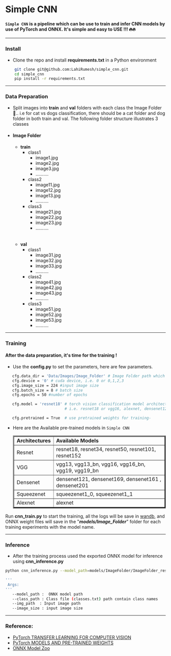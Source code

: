 # Simple CNN

#### ```Simple CNN``` is a pipeline which can be use to train and infer CNN models by use of PyTorch and ONNX. It's simple and easy to USE !!! 🔥🔥
___
### Install

- Clone the repo and install **requirements.txt** in a Python environment 

```bash
    git clone git@github.com:LahiRumesh/simple_cnn.git
    cd simple_cnn
    pip install -r requirements.txt
```
---

### Data Preparation

- Split images into **train** and **val** folders with each class the Image Folder 📂.. i.e for cat vs dogs classification, there should be a cat folder and dog folder in both train and val. The following folder structure illustrates 3 classes

 * #### Image Folder
    * **train**
      * class1
        * image1.jpg
        * image2.jpg
        * image3.jpg
        * ..........
      * class2
        * image11.jpg
        * image12.jpg
        * image13.jpg
        * ..........
      * class3
        * image21.jpg
        * image22.jpg
        * image23.jpg
        * ..........
        <br>
        <br>
    * **val**
      * class1
        * image31.jpg
        * image32.jpg
        * image33.jpg
        * ..........
      * class2
        * image41.jpg
        * image42.jpg
        * image43.jpg
        * ..........
      * class3
        * image51.jpg
        * image52.jpg
        * image53.jpg
        * ..........


---

### Training
  #### After the data preparation, it's time for the training !  
- Use the **config.py** to set the parameters, here are few parameters.
     
 ```bash
    cfg.data_dir = 'Data/Images/Image_Folder' # Image Folder path which contain train and val folders 
    cfg.device = '0' # cuda device, i.e. 0 or 0,1,2,3    
    cfg.image_size = 224 #input image size
    cfg.batch_size = 8 # batch size
    cfg.epochs = 50 #number of epochs

    cfg.model = 'resnet18' # torch vision classification model architectures for image classification 
                           # i.e. resnet18 or vgg16, alexnet, densenet121, squeezenet1_0

    cfg.pretrained = True  # use pretrained weights for training-                    
```


- Here are the Available pre-trained models in ```Simple CNN```

  <table border="3">
  <tr>
  <td><b>Architectures</td>
  <td><b>Available Models</td>
  </tr>
  <td>Resnet</td>
  <td>resnet18, resnet34, resnet50, resnet101, resnet152</td>
  <tr>
  <td>VGG</td>
  <td>vgg13, vgg13_bn, vgg16, vgg16_bn, vgg19, vgg19_bn</td>
  <tr>
  <td>Densenet</td>
  <td>densenet121, densenet169, densenet161 , densenet201</td>
  <tr>
  <td>Squeezenet</td>
  <td>squeezenet1_0, squeezenet1_1</td>
  <tr>
  <td>Alexnet</td>
  <td>alexnet</td>
  </table


Run **cnn_train.py** to start the training, all the logs will be save in [wandb](https://wandb.ai/site), and ONNX weight files will save in the "**_models/Image_Folder_**" folder for each training experiments with the model name. 

---

### Inference

- After the training process used the exported ONNX model for inference using **cnn_inference.py**

```bash
python cnn_inference.py --model_path=models/ImageFolder/ImageFolder_resnet18_exp_1.onnx --class_path=ImageFolder/ImageFolder/classes.txt --img_path=test1.jpg --image_size=224 
```

 ```bash
 '''
  Args:
 '''
    --model_path :  ONNX model path
    --class_path : Class file (classes.txt) path contain class names
    --img_path  : Input image path
    --image_size : input image size                    
```
---

### Reference:

- [PyTorch TRANSFER LEARNING FOR COMPUTER VISION](https://pytorch.org/tutorials/beginner/transfer_learning_tutorial.html)
- [PyTorch MODELS AND PRE-TRAINED WEIGHTS](https://pytorch.org/vision/stable/models.html)
- [ONNX Model Zoo](https://github.com/onnx/models)
